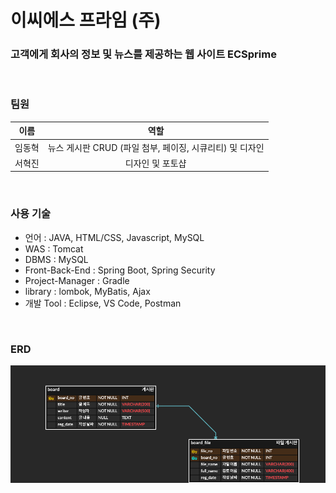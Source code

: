 # 이씨에스 프라임 (주)

### 고객에게 회사의 정보 및 뉴스를 제공하는 웹 사이트 ECSprime

<br>

### 팀원
이름 | 역할
:------------: | :-------------:
임동혁 | 뉴스 게시판 CRUD (파일 첨부, 페이징, 시큐리티) 및 디자인
서혁진 | 디자인 및 포토샵
  
<br>

### 사용 기술
- 언어 : JAVA, HTML/CSS, Javascript, MySQL
- WAS : Tomcat
- DBMS : MySQL
- Front-Back-End : Spring Boot, Spring Security
- Project-Manager : Gradle
- library : lombok, MyBatis, Ajax
- 개발 Tool : Eclipse, VS Code, Postman

<br>

### ERD
![ECSprime](/ERD/ECSprime.png)

